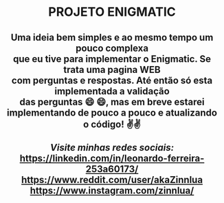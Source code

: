 <h1 align="center">PROJETO ENIGMATIC </h1>

<h2 align="center"> <b>Uma ideia bem simples e ao mesmo tempo um pouco complexa<br>
que eu tive para implementar o Enigmatic. Se trata uma pagina WEB<br>
com perguntas e respostas. Até então só esta implementada a validação<br>
das perguntas 😄 😄, mas em breve estarei implementando de pouco a pouco e atualizando o código! ✌️✌️ 
<br>

*Visite minhas redes sociais:*
<br>
https://linkedin.com/in/leonardo-ferreira-253a60173/
<br>
https://www.reddit.com/user/akaZinnlua
<br>
https://www.instagram.com/zinnlua/
